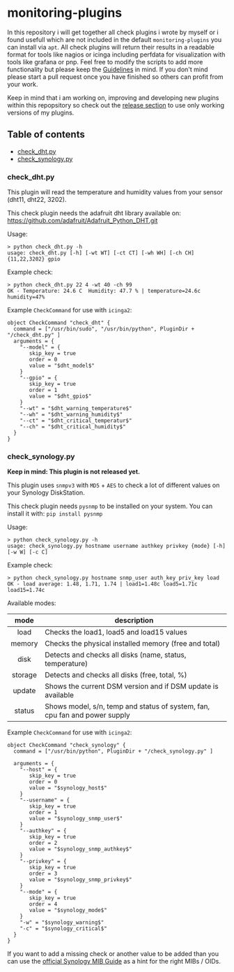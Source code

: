 # monitoring-plugins
In this repository i will get together all check plugins i wrote by myself or i found usefull which are not included in the default ```monitoring-plugins``` you can install via ```apt```. All check plugins will return their results in a readable format for tools like nagios or icinga including perfdata for visualization with tools like grafana or pnp. Feel free to modify the scripts to add more functionality but please keep the [Guidelines](https://blog.netways.de/2015/08/07/monitoring-plug-ins-selbst-gemacht/) in mind. If you don't mind please start a pull request once you have finished so others can profit from your work. 

Keep in mind that i am working on, improving and developing new plugins within this repopsitory so check out the [release section](https://github.com/wernerfred/monitoring-plugins/releases) to use only working versions of my plugins.

## Table of contents
- [check_dht.py](#check_dhtpy)
- [check_synology.py](#check_synologypy)

### check_dht.py
This plugin will read the temperature and humidity values from your sensor (dht11, dht22, 3202).

This check plugin needs the adafruit dht library available on: https://github.com/adafruit/Adafruit_Python_DHT.git

Usage:
```
> python check_dht.py -h
usage: check_dht.py [-h] [-wt WT] [-ct CT] [-wh WH] [-ch CH] {11,22,3202} gpio
```
Example check:
```
> python check_dht.py 22 4 -wt 40 -ch 99
OK - Temperature: 24.6 C  Humidity: 47.7 % | temperature=24.6c humidity=47%
```

Example ```CheckCommand``` for use with ```icinga2```:
```
object CheckCommand "check_dht" {
  command = ["/usr/bin/sudo", "/usr/bin/python", PluginDir + "/check_dht.py" ]
  arguments = {
    "--model" = {
       skip_key = true
       order = 0
       value = "$dht_model$"
    }
    "--gpio" = {
       skip_key = true
       order = 1
       value = "$dht_gpio$"
    }
    "--wt" = "$dht_warning_temperature$"
    "--wh" = "$dht_warning_humidity$"
    "--ct" = "$dht_critical_temperatur$"
    "--ch" = "$dht_critical_humidity$"
  }
}
```
### check_synology.py
**Keep in mind: This plugin is not released yet.**

This plugin uses ```snmpv3``` with ```MD5``` + ```AES``` to check a lot of different values on your Synology DiskStation.

This check plugin needs ```pysnmp``` to be installed on your system. You can install it with: ```pip install pysnmp```

Usage:
```
> python check_synology.py -h
usage: check_synology.py hostname username authkey privkey {mode} [-h] [-w W] [-c C]
```

Example check:
```
> python check_synology.py hostname snmp_user auth_key priv_key load
OK - load average: 1.48, 1.71, 1.74 | load1=1.48c load5=1.71c load15=1.74c
```

Available modes:

| mode    | description                                                                |
| :-----: | -------------------------------------------------------------------------- |
| load    | Checks the load1, load5 and load15 values                                  |
| memory  | Checks the physical installed memory (free and total)                      |
| disk    | Detects and checks all disks (name, status, temperature)                   |
| storage | Detects and checks all disks (free, total, %)                              |
| update  | Shows the current DSM version and if DSM update is available               |
| status  | Shows model, s/n, temp and status of system, fan, cpu fan and power supply |

Example ```CheckCommand``` for use with ```icinga2```:
```
object CheckCommand "check_synology" {
  command = ["/usr/bin/python", PluginDir + "/check_synology.py" ]

  arguments = {
    "--host" = {
       skip_key = true
       order = 0
       value = "$synology_host$"
    }
    "--username" = {
       skip_key = true
       order = 1
       value = "$synology_snmp_user$"
    }
    "--authkey" = {
       skip_key = true
       order = 2
       value = "$synology_snmp_authkey$"
    }
    "--privkey" = {
       skip_key = true
       order = 3
       value = "$synology_snmp_privkey$"
    }
    "--mode" = {
       skip_key = true
       order = 4
       value = "$synology_mode$"
    }
    "-w" = "$synology_warning$"
    "-c" = "$synology_critical$"
  }
}
```
If you want to add a missing check or another value to be added than you can use the [official Synology MIB Guide](https://global.download.synology.com/download/Document/MIBGuide/Synology_DiskStation_MIB_Guide.pdf) as a hint for the right MIBs / OIDs.
